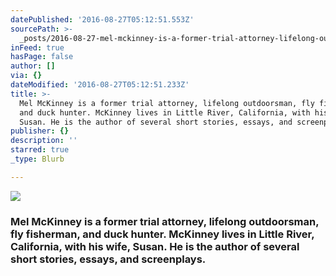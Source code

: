 ```yaml
---
datePublished: '2016-08-27T05:12:51.553Z'
sourcePath: >-
  _posts/2016-08-27-mel-mckinney-is-a-former-trial-attorney-lifelong-outdoorsma.md
inFeed: true
hasPage: false
author: []
via: {}
dateModified: '2016-08-27T05:12:51.233Z'
title: >-
  Mel McKinney is a former trial attorney, lifelong outdoorsman, fly fisherman,
  and duck hunter. McKinney lives in Little River, California, with his wife,
  Susan. He is the author of several short stories, essays, and screenplays.
publisher: {}
description: ''
starred: true
_type: Blurb

---
```

![](https://the-grid-user-content.s3-us-west-2.amazonaws.com/460bbead-3d4b-4dca-be8e-724f7e982031.jpg)

### Mel McKinney is a former trial attorney, lifelong outdoorsman, fly fisherman, and duck hunter. McKinney lives in Little River, California, with his wife, Susan. He is the author of several short stories, essays, and screenplays.